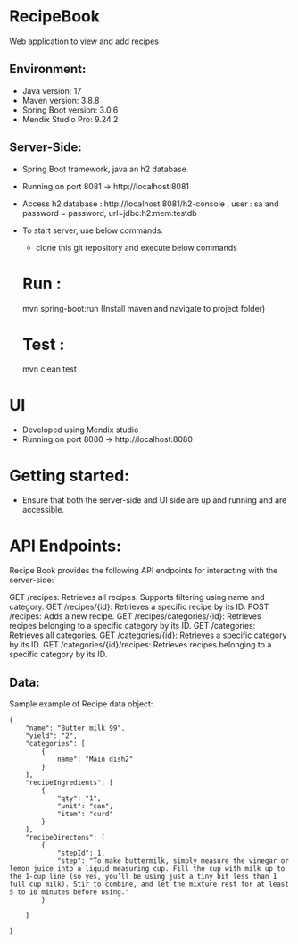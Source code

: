 # RecipeBook
Web application to view and add recipes


## Environment:
- Java version: 17
- Maven version: 3.8.8
- Spring Boot version: 3.0.6
- Mendix Studio Pro: 9.24.2

## Server-Side:
- Spring Boot framework, java an h2 database
- Running on port 8081 -> http://localhost:8081
- Access h2 database : http://localhost:8081/h2-console , user : sa and password = password, url=jdbc:h2:mem:testdb

- To start server, use below commands:
    - clone this git repository and execute below commands
    # Run : 
    mvn spring-boot:run (Install maven and navigate to project folder)

    # Test :
    mvn clean test

# UI
- Developed using Mendix studio
- Running on port 8080 -> http://localhost:8080

# Getting started:
- Ensure that both the server-side and UI side are up and running and are accessible.

# API Endpoints:

Recipe Book provides the following API endpoints for interacting with the server-side:

GET /recipes: Retrieves all recipes. Supports filtering using name and category.
GET /recipes/{id}: Retrieves a specific recipe by its ID.
POST /recipes: Adds a new recipe.
GET /recipes/categories/{id}: Retrieves recipes belonging to a specific category by its ID.
GET /categories: Retrieves all categories.
GET /categories/{id}: Retrieves a specific category by its ID.
GET /categories/{id}/recipes: Retrieves recipes belonging to a specific category by its ID.

## Data:
Sample example of Recipe data object:
```Recipe
{                
    "name": "Butter milk 99",
    "yield": "2",
    "categories": [
        {
            name": "Main dish2"
        }                     
    ],
    "recipeIngredients": [
        {
            "qty": "1",
            "unit": "can",
            "item": "curd"
        }
    ],
    "recipeDirectons": [
        {                        
            "stepId": 1,
            "step": "To make buttermilk, simply measure the vinegar or lemon juice into a liquid measuring cup. Fill the cup with milk up to the 1-cup line (so yes, you’ll be using just a tiny bit less than 1 full cup milk). Stir to combine, and let the mixture rest for at least 5 to 10 minutes before using."
        }

    ]
                
}